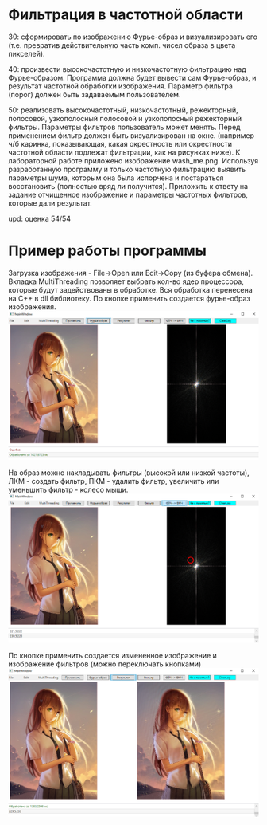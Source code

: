 # Фильтрация в частотной области
30: сформировать по изображению Фурье-образ и визуализировать его (т.е. превратив 
действительную часть комп. чисел образа в цвета пикселей).

40: произвести высокочастотную и низкочастотную фильтрацию над Фурье-образом. Программа 
должна будет вывести сам Фурье-образ, и результат частотной обработки изображения. Параметр 
фильтра (порог) должен быть задаваемым пользователем.

50: реализовать высокочастотный, низкочастотный, режекторный, полосовой, узкополосный
полосовой и узкополосный режекторный фильтры. Параметры фильтров пользователь может 
менять. Перед применением фильтр должен быть визуализирован на окне. (например ч/б каринка, 
показывающая, какая окрестность или окрестности частотной области подлежат фильтрации, как 
на рисунках ниже). К лабораторной работе приложено изображение wash_me.png. Используя 
разработанную программу и только частотную фильтрацию выявить параметры шума, которым 
она была испорчена и постараться восстановить (полностью вряд ли получится). Приложить к 
ответу на задание отчищенное изображение и параметры частотных фильтров, которые дали 
результат.

upd: оценка 54/54

# Пример работы программы
Загрузка изображения - File->Open или Edit->Copy (из буфера обмена).
Вкладка MultiThreading позволяет выбрать кол-во ядер процессора, которые будут задействованы в обработке.
Вся обработка перенесена на С++ в dll библиотеку. По кнопке применить создается фурье-образ изображения.
![plot](https://github.com/Vladosicc/Lab5-Digital_image_processing/blob/main/image/1.png)

На образ можно накладывать фильтры (высокой или низкой частоты), ЛКМ - создать фильтр, ПКМ - удалить фильтр, увеличить или уменьшить фильтр - колесо мыши.
![plot](https://github.com/Vladosicc/Lab5-Digital_image_processing/blob/main/image/2.png)

По кнопке применить создается измененное изображение и изображение фильтров (можно переключать кнопками)
![plot](https://github.com/Vladosicc/Lab5-Digital_image_processing/blob/main/image/3.png)
